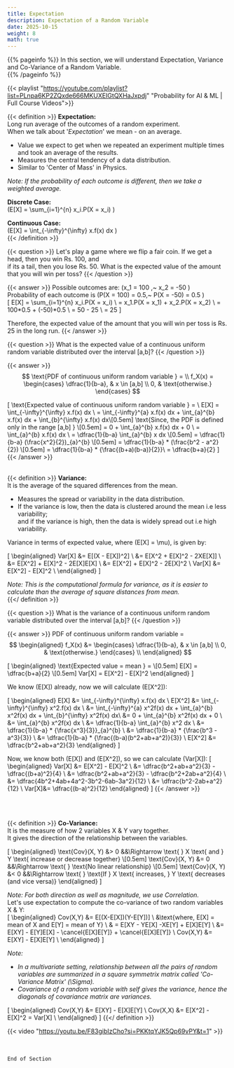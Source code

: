 ```yaml
---
title: Expectation
description: Expectation of a Random Variable
date: 2025-10-15
weight: 8
math: true
---
```


{{% pageinfo %}}
In this section, we will understand Expectation, Variance and Co-Variance of a Random Variable.<br>
{{% /pageinfo %}}

{{< playlist "https://youtube.com/playlist?list=PLnpa6KP2ZQxde666MKUXEIGtQXHaJxpdj" 
        "Probability for AI & ML | Full Course Videos">}}
<br>

{{< definition >}}
**Expectation:** <br> 
Long run average of the outcomes of a random experiment.<br>
When we talk about '_Expectation_' we mean - on an average. <br>
- Value we expect to get when we repeated an experiment multiple times and took an average of the results.
- Measures the central tendency of a data distribution.
- Similar to 'Center of Mass' in Physics.

*Note: If the probability of each outcome is different, then we take a weighted average.* <br>

**Discrete Case:** <br>
\(E[X] = \sum_{i=1}^{n} x_i.P(X = x_i) \) <br>

**Continuous Case:** <br>
\(E[X] = \int_{-\infty}^{\infty} x.f(x) dx \) <br>
{{< /definition >}}

{{< question >}}
Let's play a game where we flip a fair coin. If we get a head, then you win Rs. 100, and  
if its a tail, then you lose Rs. 50. What is the expected value of the amount that you will win per toss?
{{< /question >}}

{{< answer >}}
Possible outcomes are: \(x_1 = 100 ,~ x_2 = -50 \) <br>
Probability of each outcome is \(P(X = 100) = 0.5,~ P(X = -50) = 0.5 \) <br>
\[
E[X] = \sum_{i=1}^{n} x_i.P(X = x_i) \\
= x_1.P(X = x_1) + x_2.P(X = x_2) \\
= 100*0.5 + (-50)*0.5 \\
= 50 - 25 \\
= 25
\]

Therefore, the expected value of the amount that you will win per toss is Rs. 25 in the long run.
{{< /answer >}}


{{< question >}}
What is the expected value of a continuous uniform random variable distributed over the interval [a,b]?
{{< /question >}}

{{< answer >}}
$$
\text{PDF of continuous uniform random variable } = \\
f_X(x) = 
\begin{cases}
\dfrac{1}{b-a}, & x \in [a,b] \\
0, & \text{otherwise.}
\end{cases}
$$

\[
\text{Expected value of continuous uniform random variable } = \\
E[X] = \int_{-\infty}^{\infty} x.f(x) dx \\
= \int_{-\infty}^{a} x.f(x) dx + \int_{a}^{b} x.f(x) dx + \int_{b}^{\infty} x.f(x) dx\\[0.5em]
\text{Since, the PDF is defined only in the range [a,b] } \\[0.5em]
= 0 + \int_{a}^{b} x.f(x) dx + 0 \\
= \int_{a}^{b} x.f(x) dx \\
= \dfrac{1}{b-a} \int_{a}^{b} x dx \\[0.5em] 
= \dfrac{1}{b-a} (\frac{x^2}{2})_{a}^{b} \\[0.5em]
= \dfrac{1}{b-a} * (\frac{b^2 - a^2}{2}) \\[0.5em]
= \dfrac{1}{b-a} * \{\frac{(b+a)(b-a)}{2}\}\\
= \dfrac{b+a}{2} 
\] 
<br>
{{< /answer >}}
<br><br>

{{< definition >}}
**Variance:** <br>
It is the average of the squared differences from the mean. <br>
- Measures the spread or variability in the data distribution. <br>
- If the variance is low, then the data is clustered around the mean i.e less variability; <br>
and if the variance is high, then the data is widely spread out i.e high variability.<br>

Variance in terms of expected value, where \(E[X] = \mu\), is given by:

\[
\begin{aligned}
Var[X] &= E[(X - E[X])^2] \\
&= E[X^2 + E[X]^2  - 2XE[X]] \\
&= E[X^2] + E[X]^2 - 2E[X]E[X]  \\
&= E[X^2] + E[X]^2 - 2E[X]^2  \\
Var[X] &= E[X^2] - E[X]^2 \\
\end{aligned}
\]

*Note: This is the computational formula for variance, as it is easier to calculate than the 
average of square distances from mean.* <br>
{{</ definition >}}

{{< question >}}
What is the variance of a continuous uniform random variable distributed over the interval [a,b]?
{{< /question >}}

{{< answer >}}
PDF of continuous uniform random variable = 
$$
\begin{aligned}
f_X(x) &= 
\begin{cases}
\dfrac{1}{b-a}, & x \in [a,b] \\
0, & \text{otherwise.}
\end{cases} \\
\end{aligned}
$$

\[
\begin{aligned}
\text{Expected value = mean } = \\[0.5em]
E[X] = \dfrac{b+a}{2} \\[0.5em]
Var[X] = E[X^2] - E[X]^2 
\end{aligned}
\]

We know \(E[X]\) already, now we will calculate \(E[X^2]\):

\[
\begin{aligned}
E[X] &= \int_{-\infty}^{\infty} x.f(x) dx \\
E[X^2] &= \int_{-\infty}^{\infty} x^2.f(x) dx \\
&= \int_{-\infty}^{a} x^2f(x) dx + \int_{a}^{b} x^2f(x) dx + \int_{b}^{\infty} x^2f(x) dx\\
&= 0 + \int_{a}^{b} x^2f(x) dx + 0 \\
&= \int_{a}^{b} x^2f(x) dx \\
&= \dfrac{1}{b-a} \int_{a}^{b} x^2 dx \\
&= \dfrac{1}{b-a} * \{\frac{x^3}{3}\}_{a}^{b} \\
&= \dfrac{1}{b-a} * \{\frac{b^3 - a^3}{3}\} \\
&= \dfrac{1}{b-a} * \{\frac{(b-a)(b^2+ab+a^2)}{3}\} \\
E[X^2] &= \dfrac{b^2+ab+a^2}{3}
\end{aligned}
\]

Now, we know both \(E[X]\) and \(E[X^2]\), so we can calculate \(Var[X]\):
\[
\begin{aligned}
Var[X] &= E[X^2] - E[X]^2 \\
&= \dfrac{b^2+ab+a^2}{3} - \dfrac{(b+a)^2}{4} \\
&= \dfrac{b^2+ab+a^2}{3} - \dfrac{b^2+2ab+a^2}{4} \\
&= \dfrac{4b^2+4ab+4a^2-3b^2-6ab-3a^2}{12} \\
&= \dfrac{b^2-2ab+a^2}{12} \\
Var[X]&= \dfrac{(b-a)^2}{12}
\end{aligned}
\]
{{< /answer >}}

<br><br>

{{< definition >}}
**Co-Variance:** <br>
It is the measure of how 2 variables X & Y vary together. <br>
It gives the direction of the relationship between the variables. <br>

\[
\begin{aligned}
\text{Cov}(X, Y) &> 0 &&\Rightarrow \text{ } X \text{ and } Y \text{ increase or decrease together} \\[0.5em]
\text{Cov}(X, Y) &= 0 &&\Rightarrow \text{ } \text{No linear relationship} \\[0.5em]
\text{Cov}(X, Y) &< 0 &&\Rightarrow \text{ } \text{If } X \text{ increases, } Y \text{ decreases (and vice versa)}
\end{aligned}
\]

*Note: For both direction as well as magnitude, we use Correlation.* <br>
Let's use expectation to compute the co-variance of two random variables X & Y: <br>
\[
\begin{aligned}
Cov(X,Y) &= E[(X-E[X])(Y-E[Y])] \\
&\text{where, E[X] = mean of X and E[Y] = mean of Y} \\
& = E[XY - YE[X] -XE[Y] + E[X]E[Y] \\
&= E[XY] - E[Y]E[X] - \cancel{E[X]E[Y]} + \cancel{E[X]E[Y]} \\
Cov(X,Y) &= E[XY] - E[X]E[Y] \\
\end{aligned}
\]

*Note:*
- *In a multivariate setting, relationship between all the pairs of random variables are summarized in 
a square symmetrix matrix called 'Co-Variance Matrix' \(\Sigma\).* <br>
- *Covariance of a random variable with self gives the variance, hence the diagonals of covariance matrix are variances.* <br>

\[
\begin{aligned}
Cov(X,Y) &= E[XY] - E[X]E[Y] \\
Cov(X,X) &= E[X^2] - E[X]^2 = Var[X] \\
\end{aligned}
\]
{{</ definition >}}

{{< video "https://youtu.be/F83gibIzCho?si=PKKtqYJK5Qp69vPY&t=1" >}}

<br><br>
```End of Section```